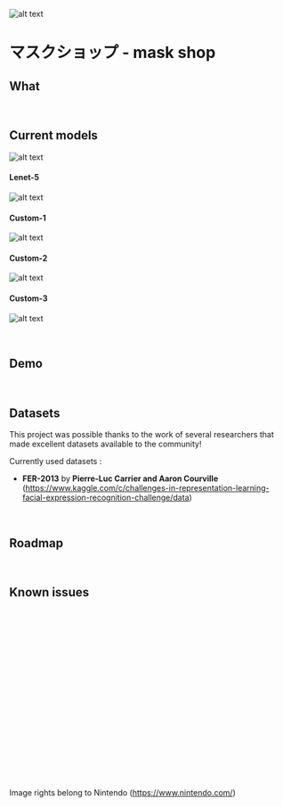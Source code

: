 ![alt text](https://res.cloudinary.com/lajosneto/image/upload/w_1000,ar_16:9,c_fill,g_auto,e_sharpen/v1586140913/mask-shop/bg.png)
# マスクショップ - mask shop

## What

<br>

## Current models
![alt text](https://res.cloudinary.com/lajosneto/image/upload/v1587333187/mask-shop/current-models.png)

#### Lenet-5
![alt text](https://res.cloudinary.com/lajosneto/image/upload/v1587502494/mask-shop/model-lenet-5.png)

#### Custom-1
![alt text](https://res.cloudinary.com/lajosneto/image/upload/v1587502527/mask-shop/model-custom-1.png)

#### Custom-2
![alt text](https://res.cloudinary.com/lajosneto/image/upload/v1587502552/mask-shop/model-custom-2.png)

#### Custom-3
![alt text](https://res.cloudinary.com/lajosneto/image/upload/v1587502585/mask-shop/model-custom-3.png)

<br>

## Demo

<br>

## Datasets
This project was possible thanks to the work of several researchers that made excellent datasets available to the community!

Currently used datasets :
- __FER-2013__ by __Pierre-Luc Carrier and Aaron Courville__ (https://www.kaggle.com/c/challenges-in-representation-learning-facial-expression-recognition-challenge/data)

<br>

## Roadmap

<br>

## Known issues

<br>





<br><br><br><br><br><br><br><br><br><br><br><br><br><br><br><br><br>
Image rights belong to Nintendo (https://www.nintendo.com/)
